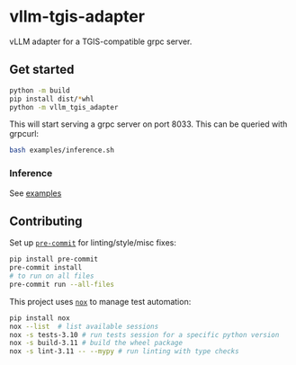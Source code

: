 # vllm-tgis-adapter

vLLM adapter for a TGIS-compatible grpc server.

## Get started

```bash
python -m build
pip install dist/*whl
python -m vllm_tgis_adapter
```

This will start serving a grpc server on port 8033. This can be queried with grpcurl:

```bash
bash examples/inference.sh
```

### Inference

See [examples](/examples)

## Contributing

Set up [`pre-commit`](https://pre-commit.com) for linting/style/misc fixes:

```bash
pip install pre-commit
pre-commit install
# to run on all files
pre-commit run --all-files
```

This project uses [`nox`](https://github.com/wntrblm/nox) to manage test automation:

```bash
pip install nox
nox --list  # list available sessions
nox -s tests-3.10 # run tests session for a specific python version
nox -s build-3.11 # build the wheel package
nox -s lint-3.11 -- --mypy # run linting with type checks
```
